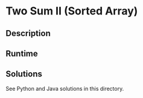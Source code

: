 # Two Sum II (Sorted Array)
## Description


## Runtime


## Solutions
See Python and Java solutions in this directory.

